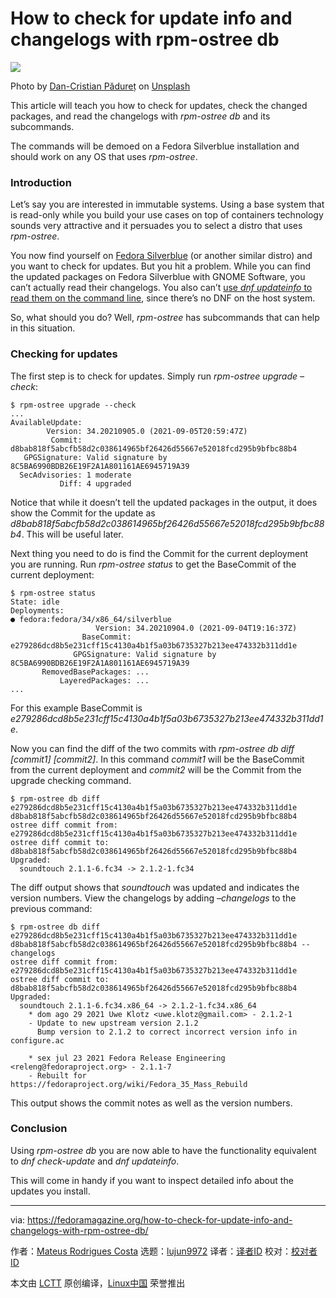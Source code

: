 [#]: subject: "How to check for update info and changelogs with rpm-ostree db"
[#]: via: "https://fedoramagazine.org/how-to-check-for-update-info-and-changelogs-with-rpm-ostree-db/"
[#]: author: "Mateus Rodrigues Costa https://fedoramagazine.org/author/mateusrodcosta/"
[#]: collector: "lujun9972"
[#]: translator: "geekpi"
[#]: reviewer: " "
[#]: publisher: " "
[#]: url: " "

How to check for update info and changelogs with rpm-ostree db
======

![][1]

Photo by [Dan-Cristian Pădureț][2] on [Unsplash][3]

This article will teach you how to check for updates, check the changed packages, and read the changelogs with _rpm-ostree db_ and its subcommands.

The commands will be demoed on a Fedora Silverblue installation and should work on any OS that uses _rpm-ostree_.

### Introduction

Let’s say you are interested in immutable systems. Using a base system that is read-only while you build your use cases on top of containers technology sounds very attractive and it persuades you to select a distro that uses _rpm-ostree_.

You now find yourself on [Fedora Silverblue][4] (or another similar distro) and you want to check for updates. But you hit a problem. While you can find the updated packages on Fedora Silverblue with GNOME Software, you can’t actually read their changelogs. You also can’t [use _dnf updateinfo_ to read them on the command line][5], since there’s no DNF on the host system.

So, what should you do? Well, _rpm-ostree_ has subcommands that can help in this situation.

### Checking for updates

The first step is to check for updates. Simply run _rpm-ostree upgrade –check_:

```
$ rpm-ostree upgrade --check
...
AvailableUpdate:
        Version: 34.20210905.0 (2021-09-05T20:59:47Z)
         Commit: d8bab818f5abcfb58d2c038614965bf26426d55667e52018fcd295b9bfbc88b4
   GPGSignature: Valid signature by 8C5BA6990BDB26E19F2A1A801161AE6945719A39
  SecAdvisories: 1 moderate
           Diff: 4 upgraded
```

Notice that while it doesn’t tell the updated packages in the output, it does show the Commit for the update as _d8bab818f5abcfb58d2c038614965bf26426d55667e52018fcd295b9bfbc88b4_. This will be useful later.

Next thing you need to do is find the Commit for the current deployment you are running. Run _rpm-ostree status_ to get the BaseCommit of the current deployment:

```
$ rpm-ostree status
State: idle
Deployments:
● fedora:fedora/34/x86_64/silverblue
                   Version: 34.20210904.0 (2021-09-04T19:16:37Z)
                BaseCommit: e279286dcd8b5e231cff15c4130a4b1f5a03b6735327b213ee474332b311dd1e
              GPGSignature: Valid signature by 8C5BA6990BDB26E19F2A1A801161AE6945719A39
       RemovedBasePackages: ...
           LayeredPackages: ...
...
```

For this example BaseCommit is _e279286dcd8b5e231cff15c4130a4b1f5a03b6735327b213ee474332b311dd1e_.

Now you can find the diff of the two commits with _rpm-ostree db diff [commit1] [commit2]_. In this command _commit1_ will be the BaseCommit from the current deployment and _commit2_ will be the Commit from the upgrade checking command.

```
$ rpm-ostree db diff e279286dcd8b5e231cff15c4130a4b1f5a03b6735327b213ee474332b311dd1e d8bab818f5abcfb58d2c038614965bf26426d55667e52018fcd295b9bfbc88b4
ostree diff commit from: e279286dcd8b5e231cff15c4130a4b1f5a03b6735327b213ee474332b311dd1e
ostree diff commit to:   d8bab818f5abcfb58d2c038614965bf26426d55667e52018fcd295b9bfbc88b4
Upgraded:
  soundtouch 2.1.1-6.fc34 -> 2.1.2-1.fc34
```

The diff output shows that _soundtouch_ was updated and indicates the version numbers. View the changelogs by adding _–changelogs_ to the previous command:

```
$ rpm-ostree db diff e279286dcd8b5e231cff15c4130a4b1f5a03b6735327b213ee474332b311dd1e d8bab818f5abcfb58d2c038614965bf26426d55667e52018fcd295b9bfbc88b4 --changelogs
ostree diff commit from: e279286dcd8b5e231cff15c4130a4b1f5a03b6735327b213ee474332b311dd1e
ostree diff commit to:   d8bab818f5abcfb58d2c038614965bf26426d55667e52018fcd295b9bfbc88b4
Upgraded:
  soundtouch 2.1.1-6.fc34.x86_64 -> 2.1.2-1.fc34.x86_64
    * dom ago 29 2021 Uwe Klotz <uwe.klotz@gmail.com> - 2.1.2-1
    - Update to new upstream version 2.1.2
      Bump version to 2.1.2 to correct incorrect version info in configure.ac

    * sex jul 23 2021 Fedora Release Engineering <releng@fedoraproject.org> - 2.1.1-7
    - Rebuilt for https://fedoraproject.org/wiki/Fedora_35_Mass_Rebuild
```

This output shows the commit notes as well as the version numbers.

### Conclusion

Using _rpm-ostree db_ you are now able to have the functionality equivalent to _dnf check-update_ and _dnf updateinfo_.

This will come in handy if you want to inspect detailed info about the updates you install.

--------------------------------------------------------------------------------

via: https://fedoramagazine.org/how-to-check-for-update-info-and-changelogs-with-rpm-ostree-db/

作者：[Mateus Rodrigues Costa][a]
选题：[lujun9972][b]
译者：[译者ID](https://github.com/译者ID)
校对：[校对者ID](https://github.com/校对者ID)

本文由 [LCTT](https://github.com/LCTT/TranslateProject) 原创编译，[Linux中国](https://linux.cn/) 荣誉推出

[a]: https://fedoramagazine.org/author/mateusrodcosta/
[b]: https://github.com/lujun9972
[1]: https://fedoramagazine.org/wp-content/uploads/2021/09/rpm-ostree-db_changelog-816x345.jpg
[2]: https://unsplash.com/@dancristianp?utm_source=unsplash&utm_medium=referral&utm_content=creditCopyText
[3]: https://unsplash.com/s/photos/backdrop?utm_source=unsplash&utm_medium=referral&utm_content=creditCopyText
[4]: https://fedoramagazine.org/what-is-silverblue/
[5]: https://fedoramagazine.org/use-dnf-updateinfo-to-read-update-changelogs/
